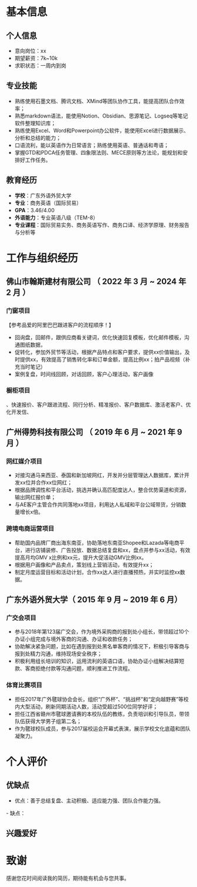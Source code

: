 <p><!-- 检查五个方向，按优先级从高到低排序：
- 过往工作内容的**匹配度**
- 参与的**项目经历**
- 是否是同行业或者相关行业的**工作经验**
- 学历和专业
- 职业发展稳定性，也就是跳槽频率 --></p>
  
# 基本信息

## 个人信息

- 意向岗位：xx
- 期望薪资：7k~10k
- 求职状态：一周内到岗

## 专业技能

- 熟练使用石墨文档、腾讯文档、XMind等团队协作工具，能提高团队合作效率；
- 熟悉markdown语法，能使用Notion、Obsidian、思源笔记、Logseq等笔记软件整理知识库；
- 熟练使用Excel、Word和Powerpoint办公软件，能使用Excel进行数据展示、分析和总结的能力；
- 口语流利，能以英语作为日常语言；熟练使用英语、普通话和粤语；
- 掌握GTD和PDCA任务管理、四象限法则、MECE原则等方法论，能规划和安排好工作任务。

## 教育经历

- **学校**：广东外语外贸大学
- **专业**：商务英语（国际贸易）
- **GPA**：3.46/4.00
- **外语能力**：专业英语八级（TEM-8）
- **专业课程**：国际贸易实务、商务英语写作、商务口译、经济学原理、财务报告与分析等

# 工作与组织经历

## 佛山市翰斯建材有限公司 （ 2022 年 3 月 ~ 2024 年 2 月 ）

### 门窗项目

【参考品爱的阿里巴巴跟进客户的流程顺序！】
- 回询盘，回邮件，跟供应商看关键词，优化快速回复模板，优化邮件模板，沟通图纸数据，
- 促转化，参加外贸节等活动，根据产品特点和客户要求，提供xx价值输出，及时提供xx，有效提高了销售转化率和订单金额，提高比例xx；拍产品视频（补充当时笔记）
- 案例复盘，时间线回顾，对话回顾，客户心理活动，客户画像

<p> <!-- STAR原则：在xx情况下，我的工作任务是xx，接到任务后我进行了xx行动，用了xx时间获得完成该任务需要的知识，在这个过程中遇到了xx困难，最后经过xx的努力，促进同期销售增长xx%。--></p>

<p> <!-- 常规任务：我在此项目负责了哪些工作，分别在哪些地方做得出色/和别人不一样/成长快，这个项目中，我最困难的问题是什么，我采取了什么措施，最后结果如何。这个项目中，我最自豪的技术细节是什么，为什么，实施前和实施后的数据对比如何，同事和领导对此的评价如何。 -->
</p>

### 橱柜项目

、快速报价、客户跟进流程、同行分析、精准报价、客户数据库、激活老客户、优化开发信、

## 广州得势科技有限公司 （ 2019 年 6 月 ~ 2021 年 9 月 ）

### 网红媒介项目

- 对接沟通马来西亚、泰国和新加坡网红，开发并分层管理达人数据库，累计开发xx位并合作xx位网红；
- 根据品牌调性和平台活动，挑选并确认高匹配度达人，整合优势渠道和资源，输出网红报价单；
- 与AE客户主管合作共同落地xx项目，利用达人私域和平台公域带货，分销数量增长x倍。

### 跨境电商运营项目

- 帮助国内品牌厂商出海东南亚，协助落地东南亚Shopee和Lazada等电商平台，进行店铺装修、广告投放、数据总结复盘和xx，盘点并参与xx活动，有效提高月均GMV x比例和xx元，提升大促活动GMV比例xx。
- 根据用户画像和产品卖点，策划线上营销活动，有效提升xx；
- 制定月度运营目标和活动计划，合作xx达人进行直播预热，并实时监控xx数据。
  
## 广东外语外贸大学（ 2015 年 9 月 ~ 2019 年 6 月）

### 广交会项目

- 参与2018年第123届广交会，作为境外采购商的报到处小组长，带领超过10个办证小组完成与境外客商的沟通、办证和收款任务；
- 协助解决紧急问题，比如在遇到报到处黑名单客商的情况下，积极引导客商与报到处精力沟通，维持现场安全秩序；
- 积极利用组长培训的知识，运用流利的英语口语，协助办证小组解决结算短款、客商拒绝付款等沟通问题，顺利推进工作流程。

### 体育比赛项目

- 担任2017年广外毽球协会会长，组织“广外杯”、“挑战杯”和“定向越野赛”等校内大型活动，刷新同期活动人数，活动受超过500位同学好评；
- 担任江西省赣州市毽球邀请赛的本校队伍的教练，负责培训和引导队员，带领队伍获得大学男子组第二名；
- 作为毽球校队成员，参与2017届校运会开幕式表演，展示学校文化底蕴和团队凝聚力。

# 个人评价

## 优缺点

- 优点：善于总结复盘、主动积极、适应能力强、团队合作能力强。
<p><!-- 展开写，更能让人理解我的优点 --></p>
- 缺点：
<p> <!-- 根据具体岗位再来调整就好，备选答案是：
  【工作经验不足，但是掌握了x知识和方法论，能自主学习】
  【不擅长拒绝，可能影响事情进度】
  【说话太直接，没考虑到别人感受，举个例子】
  【拖延症，完美主义，需要万全准备才敢开始，但会做好提前规划的习惯】
  【太抠细节，可能会降低效率浪费时间】 --></p>

## 兴趣爱好

<p> <!-- 写1-2个围绕意向岗位的兴趣爱好。备选答案是：
  【收获类】阅读、写作，给了x启发和思考，给到x帮助；
  【运动类】在运动时给自己一个固定不被打扰的时间对工作做思考，可以缓解压力，有更好的状态投入工作；
  【思考类】玩密室逃脱类游戏，锻炼思维能力和学习能力；
  【尝新类】双链笔记、写博客、GPT，尝试新事物，补充工具软件库，提供工作效率；
  【生活类】烹饪，利用下厨房软件，尝试了100+道菜肴，提高生活幸福度，更有精力生活和工作。--></p>

# 致谢

感谢您花时间阅读我的简历，期待能有机会与您共事。


